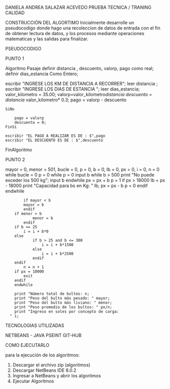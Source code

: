 
DANIELA ANDREA SALAZAR ACEVEDO 
PRUEBA TECNICA / TRANING CALIDAD


CONSTRUCCIÓN DEL ALGORTIMO
Inicialmente desarrolle un pseudocodigo donde hago una recoleccion de datos de entrada con el fin de obtener lectura de datos,
y los procesos mediante operaciones matematicas y las salidas para finalizar.




PSEUDOCODIGO

PUNTO 1 

  Algoritmo Pasaje
   definir distancia , descuento, valorp, pago como real;
   	definir dias_estancia Como Entero;

  escribir "INGRESE LOS KM DE DISTANCIA A RECORRER";
  leer distancia ;
  escribir "INGRESE LOS DIAS DE ESTANCIA ";
  leer dias_estancia;
	  valor_kilometro = 35.00; 
 valorp=valor_kilometro*distancia
 descuento = distancia* valor_kilometro* 0.3;
		pago = valorp - descuento
		
	SiNo
	
		pago = valorp
		descuento = 0;
	FinSi

	escribir "EL PAGO A REALIZAR ES DE : $",pago
	escribir "EL DESCUENTO ES DE : $",descuento


  FinAlgoritmo
 

PUNTO 2


mayor = 0, menor = 501, bucle = 0, p = 0, b = 0, lb = 0, px = 0, i = 0, n = 0	   
    while bucle = 0
        p = 0
	        while p = 0
	            input b
	            while b > 500
                print "No puede exceder los 500 kg";
	                input b
            endwhile
            px = px + b
	            p = 1
	            if px > 18000
	                lb = px - 18000
                print "Capacidad para bs en Kg: " lb;
	                px = px - b
	                p = 0
            endif
	        endwhile
       
	        if mayor < b
            mayor = b
	        endif
        if menor > b
	            menor = b
	        endif
        if b <= 25
            i = i + b*0
        else
	            if b > 25 and b <= 300
	                i = i + b*1500
	            else
	                i = i + b*2500
	            endif
        endif
	        n = n + 1
        if px = 18000
            exit
        endif
	    endwhile
	   
	    print "Número total de bultos: n;
	    print "Peso del bulto más pesado: " mayor;
	    print "Peso del bulto más liviano: " menor;
	    print "Peso promedio de los bultos: " px/n;
	    print "Ingreso en soles por concepto de carga:
      " i;



TECNOLOGIAS UTILIZADAS

NETBEANS - JAVA
PSEINT
GIT-HUB



COMO EJECUTARLO

para la ejecución de los algoritmos:


1. Descargar el archivo zip (algoritmos)
2. Descargar NetBeans IDE 8.0.2
3. Ingresar a NetBeans y abrir los algoritmos 
4. Ejecutar Algoritmos

